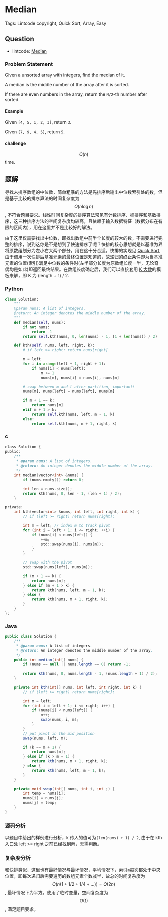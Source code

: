 # Median

Tags: Lintcode copyright, Quick Sort, Array, Easy

## Question

- lintcode: [Median](http://www.lintcode.com/en/problem/median/)

### Problem Statement

Given a unsorted array with integers, find the median of it.

A median is the middle number of the array after it is sorted.

If there are even numbers in the array, return the `N/2`-th number after
sorted.

#### Example

Given `[4, 5, 1, 2, 3]`, return `3`.

Given `[7, 9, 4, 5]`, return `5`.

#### challenge

$$O(n)$$ time.

## 题解

寻找未排序数组的中位数，简单粗暴的方法是先排序后输出中位数索引处的数，但是基于比较的排序算法的时间复杂度为 $$O(n \log n)$$, 不符合题目要求。线性时间复杂度的排序算法常见有计数排序、桶排序和基数排序，这三种排序方法的空间复杂度均较高，且依赖于输入数据特征（数据分布在有限的区间内），用在这里并不是比较好的解法。

由于这里仅需要找出中位数，即找出数组中前半个长度的较大的数，不需要进行完整的排序，说到这你是不是想到了快速排序了呢？快排的核心思想就是以基准为界将原数组划分为左小右大两个部分，用在这十分合适。快排的实现见 [Quick Sort](../basics_sorting/quick_sort.html), 由于调用一次快排后基准元素的最终位置是知道的，故递归的终止条件即为当基准元素的位置(索引)满足中位数的条件时(左半部分长度为原数组长度一半，无论奇偶均是如此)即返回最终结果。在数组长度确定后，我们可以直接套用 [K 大数](./kth_largest_element.html)的模板来解，即 K 为 (length + 1) / 2.

### Python

```python
class Solution:
    """
    @param nums: A list of integers.
    @return: An integer denotes the middle number of the array.
    """
    def median(self, nums):
        if not nums:
            return -1
        return self.kth(nums, 0, len(nums) - 1, (1 + len(nums)) / 2)

    def kth(self, nums, left, right, k):
        # if left >= right: return nums[right]

        m = left
        for i in xrange(left + 1, right + 1):
            if nums[i] < nums[left]:
                m += 1
                nums[m], nums[i] = nums[i], nums[m]

        # swap between m and l after partition, important!
        nums[m], nums[left] = nums[left], nums[m]

        if m + 1 == k:
            return nums[m]
        elif m + 1 > k:
            return self.kth(nums, left, m - 1, k)
        else:
            return self.kth(nums, m + 1, right, k)
```

### c

```c
class Solution {
public:
    /**
     * @param nums: A list of integers.
     * @return: An integer denotes the middle number of the array.
     */
    int median(vector<int> &nums) {
        if (nums.empty()) return 0;

        int len = nums.size();
        return kth(nums, 0, len - 1, (len + 1) / 2);
    }

private:
    int kth(vector<int> &nums, int left, int right, int k) {
        // if (left >= right) return nums[right];

        int m = left; // index m to track pivot
        for (int i = left + 1; i <= right; ++i) {
            if (nums[i] < nums[left]) {
                ++m;
                std::swap(nums[i], nums[m]);
            }
        }

        // swap with the pivot
        std::swap(nums[left], nums[m]);

        if (m + 1 == k) {
            return nums[m];
        } else if (m + 1 > k) {
            return kth(nums, left, m - 1, k);
        } else {
            return kth(nums, m + 1, right, k);
        }
    }
};
```

### Java

```java
public class Solution {
    /**
     * @param nums: A list of integers.
     * @return: An integer denotes the middle number of the array.
     */
    public int median(int[] nums) {
        if (nums == null || nums.length == 0) return -1;
        
        return kth(nums, 0, nums.length - 1, (nums.length + 1) / 2);
    }

    private int kth(int[] nums, int left, int right, int k) {
        // if (left >= right) return nums[right];

        int m = left;
        for (int i = left + 1; i <= right; i++) {
            if (nums[i] < nums[left]) {
                m++;
                swap(nums, i, m);
            }
        }
        // put pivot in the mid position
        swap(nums, left, m);

        if (k == m + 1) {
            return nums[m];
        } else if (k > m + 1) {
            return kth(nums, m + 1, right, k);
        } else {
            return kth(nums, left, m - 1, k);
        }
    }

    private void swap(int[] nums, int i, int j) {
        int temp = nums[i];
        nums[i] = nums[j];
        nums[j] = temp;
    }
}
```

### 源码分析

以题目中给出的样例进行分析，k 传入的值可为`(len(nums) + 1) / 2`, 由于在 kth 入口处 left >= right 之前已经找到解，无需判断。

### 复杂度分析

和快排类似，这里也有最好情况与最坏情况，平均情况下，索引`m`每次都处于中央位置，即每次递归后需要遍历的数组元素个数减半，故总的时间复杂度为 $$O(n (1 + 1/2 + 1/4 + ...)) = O(2n)$$, 最坏情况下为平方。使用了临时变量，空间复杂度为 $$O(1)$$, 满足题目要求。

